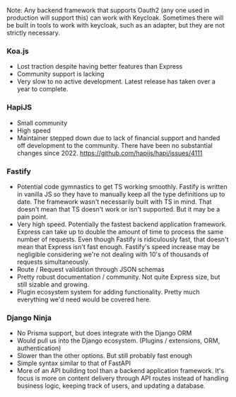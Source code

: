 Note: Any backend framework that supports Oauth2 (any one used in production will support this) can work with Keycloak. Sometimes there will be built in tools to work with keycloak, such as an adapter, but they are not strictly necessary.
### Koa.js
- Lost traction despite having better features than Express
- Community support is lacking
- Very slow to no active development. Latest release has taken over a year to complete.

### HapiJS
- Small community
- High speed
- Maintainer stepped down due to lack of financial support and handed off development to the community. There have been no substantial changes since 2022. https://github.com/hapijs/hapi/issues/4111

### Fastify 
- Potential code gymnastics to get TS working smoothly. Fastify is written in vanilla JS so they have to manually keep all the type definitions up to date. The framework wasn't necessarily built with TS in mind. That doesn't mean that TS doesn't work or isn't supported. But it may be a pain point.
- Very high speed. Potentially the fastest backend application framework. Express can take up to double the amount of time to process the same number of requests. Even though Fastify is ridiculously fast, that doesn't mean that Express isn't fast enough. Fastify's speed increase may be negligible considering we're not dealing with 10's of thousands of requests simultaneously. 
- Route / Request validation through JSON schemas
- Pretty robust documentation / community. Not quite Express size, but still sizable and growing.
- Plugin ecosystem system for adding functionality. Pretty much everything we'd need would be covered here.

### Django Ninja
- No Prisma support, but does integrate with the Django ORM
- Would pull us into the Django ecosystem. (Plugins / extensions, ORM, authentication)
- Slower than the other options. But still probably fast enough
- Simple syntax similar to that of FastAPI
- More of an API building tool than a backend application framework. It's focus is more on content delivery through API routes instead of handling business logic, keeping track of users, and updating a database. 